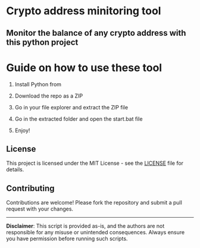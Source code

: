 # Crypto address minitoring tool  

## Monitor the balance of any crypto address with this python project   
  
# Guide on how to use these tool
  
1. Install Python from  
  
2. Download the repo as a ZIP
 
3. Go in your file explorer and extract the ZIP file  

4. Go in the extracted folder and open the start.bat file 
 
5. Enjoy!

## License     
 
This project is licensed under the MIT License - see the [LICENSE](LICENSE) file for details.
    
## Contributing 

Contributions are welcome! Please fork the repository and submit a pull request with your changes.   
  
---   
  
**Disclaimer**: This script is provided as-is, and the authors are not responsible for any misuse or unintended consequences. Always ensure you have permission before running such scripts.